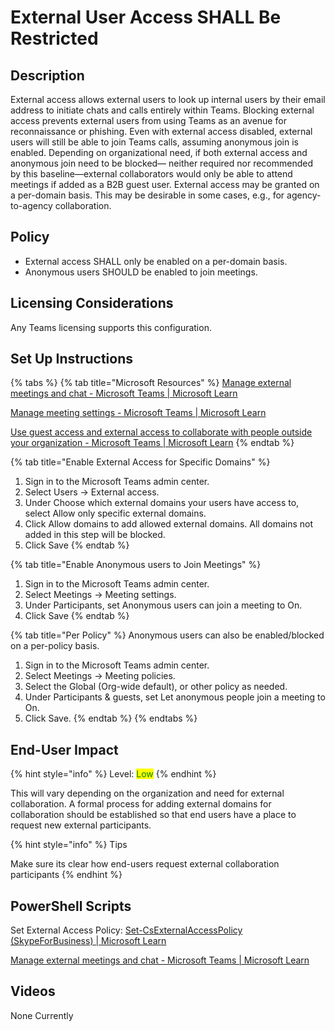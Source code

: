 # External User Access SHALL Be Restricted

## Description

External access allows external users to look up internal users by their email address to initiate chats and calls entirely within Teams. Blocking external access prevents external users from using Teams as an avenue for reconnaissance or phishing. Even with external access disabled, external users will still be able to join Teams calls, assuming anonymous join is enabled. Depending on organizational need, if both external access and anonymous join need to be blocked— neither required nor recommended by this baseline—external collaborators would only be able to attend meetings if added as a B2B guest user. External access may be granted on a per-domain basis. This may be desirable in some cases, e.g., for agency-to-agency collaboration.

## Policy

* External access SHALL only be enabled on a per-domain basis.
* Anonymous users SHOULD be enabled to join meetings.

## Licensing Considerations

Any Teams licensing supports this configuration.

## Set Up Instructions

{% tabs %}
{% tab title="Microsoft Resources" %}
[Manage external meetings and chat - Microsoft Teams | Microsoft Learn](https://learn.microsoft.com/en-us/microsoftteams/manage-external-access)

[Manage meeting settings - Microsoft Teams | Microsoft Learn](https://learn.microsoft.com/en-us/microsoftteams/meeting-settings-in-teams#allow-anonymous-users-to-join-meetings)

[Use guest access and external access to collaborate with people outside your organization - Microsoft Teams | Microsoft Learn](https://learn.microsoft.com/en-us/microsoftteams/communicate-with-users-from-other-organizations)
{% endtab %}

{% tab title="Enable External Access for Specific Domains" %}
1. Sign in to the Microsoft Teams admin center.
2. Select Users -> External access.
3. Under Choose which external domains your users have access to, select Allow only specific external domains.
4. Click Allow domains to add allowed external domains. All domains not added in this step will be blocked.
5. Click Save
{% endtab %}

{% tab title="Enable Anonymous users to Join Meetings" %}
1. Sign in to the Microsoft Teams admin center.
2. Select Meetings -> Meeting settings.
3. Under Participants, set Anonymous users can join a meeting to On.
4. Click Save
{% endtab %}

{% tab title="Per Policy" %}
Anonymous users can also be enabled/blocked on a per-policy basis.

1. Sign in to the Microsoft Teams admin center.
2. Select Meetings -> Meeting policies.
3. Select the Global (Org-wide default), or other policy as needed.
4. Under Participants & guests, set Let anonymous people join a meeting to On.
5. Click Save.
{% endtab %}
{% endtabs %}

## End-User Impact

{% hint style="info" %}
Level: <mark style="color:green;">Low</mark>
{% endhint %}

This will vary depending on the organization and need for external collaboration. A formal process for adding external domains for collaboration should be established so that end users have a place to request new external participants.

{% hint style="info" %}
Tips

Make sure its clear how end-users request external collaboration participants
{% endhint %}

## PowerShell Scripts

Set External Access Policy: [Set-CsExternalAccessPolicy (SkypeForBusiness) | Microsoft Learn](https://learn.microsoft.com/en-us/powershell/module/skype/set-csexternalaccesspolicy?view=skype-ps)

[Manage external meetings and chat - Microsoft Teams | Microsoft Learn](https://learn.microsoft.com/en-us/microsoftteams/manage-external-access#limit-external-access-to-specific-people)

## Videos

None Currently
